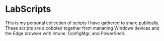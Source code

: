 # LabScripts

This is my personal collection of scripts I have gathered to share publically. These scripts are a cobbled together from mananing Windows devices and the Edge browser with Intune, ConfigMgr, and PowerShell. 